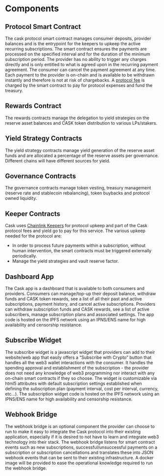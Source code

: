 # Components

## Protocol Smart Contract

The cask protocol smart contract manages consumer deposits, provider balances and is the entrypoint for the keepers to upkeep the active recurring subscriptions. The smart contract ensures the payments are processed on the specified interval and for the duration of the minimum subscription period. The provider has no ability to trigger any charges directly and is only entitled to what is agreed upon in the recurring payment agreement. The consumer can cancel the payment agreement at any time. Each payment to the provider is on-chain and is available to be withdrawn instantly and therefore is not at risk of chargebacks. A [protocol fee](/protocol-fees.md) is charged by the smart contract to pay for protocol expenses and fund the treasury.

## Rewards Contract

The rewards contracts manage the delegation to yield strategies on the reserve asset balances and CASK token distribution to various LPs/stakers.

## Yield Strategy Contracts

The yield strategy contracts manage yield generation of the reserve asset funds and are allocated a percentage of the reserve assets per governance. Different chains will have different sources for yield.

## Governance Contracts

The governance contracts manage token vesting, treasury management (reserve rate and stablecoin rebalancing), token buybacks and protocol owned liquidity.

## Keeper Contracts

Cask uses [Chainlink Keepers](https://docs.chain.link/docs/chainlink-keepers/introduction/) for protocol upkeep and part of the Cask protocol fees and yield go to pay for this service. The various upkeep needed for the protocol are:

* In order to process future payments within a subscription, without human intervention, the smart contracts must be triggered externally periodically.
* Manage the yield strategies and vault reserve factor.

## Dashboard App

The Cask app is a dashboard that is available to both consumers and providers. Consumers can manage/top-up their deposit balance, withdraw funds and CASK token rewards, see a list of all their past and active subscriptions, payment history, and cancel active subscriptions. Providers can withdraw subscription funds and CASK rewards, see a list of active subscribers, manage subscription plans and associated settings. The app code is hosted on the IPFS network using an IPNS/ENS name for high availability and censorship resistance.

## Subscribe Widget

The subscribe widget is a javascript widget that providers can add to their website/web app that easily offers a “Subscribe with Crypto” button that handles all the web3 wallet interactions with the consumer. It handles the spending approval and establishment of the subscription - the provider does not need any knowledge of web3 programming nor interact with any on-chain smart contracts if they so choose. The widget is customizable via html5 attributes with default subscription settings established when defining the subscription plan (payment interval, cost per interval, currency, etc…). The subscription widget code is hosted on the IPFS network using an IPNS/ENS name for high availability and censorship resistance.

## Webhook Bridge

The webhook bridge is an optional component the provider can choose to run to make it easy to integrate the Cask protocol into their existing application, especially if it is desired to not have to learn and integrate web3 technology into their stack. The webhook bridge listens for smart contract events such as new subscriptions, successful/unsuccessful payments on a subscription or subscription cancellations and translates these into JSON webhook events that can be sent to their existing infrastructure. A docker image will be provided to ease the operational knowledge required to run the webhook bridge.
